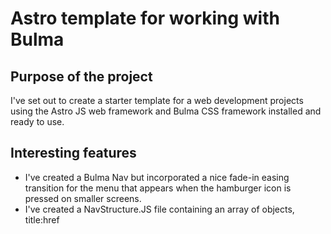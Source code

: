 # Astro template for working with Bulma

## Purpose of the project

I've set out to create a starter template for a web development projects using the Astro JS web framework and Bulma CSS framework installed and ready to use.

## Interesting features

- I've created a Bulma Nav but incorporated a nice fade-in easing transition for the menu that appears when the hamburger icon is pressed on smaller screens.
- I've created a NavStructure.JS file containing an array of objects, title:href
